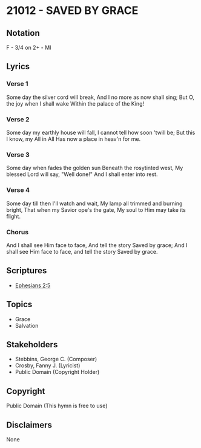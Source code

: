# 21012 - SAVED BY GRACE

## Notation

F - 3/4 on 2+ - MI

## Lyrics

### Verse 1

Some day the silver cord will break, And I no more as now shall sing; But O, the joy when I shall wake Within the palace of the King!

### Verse 2

Some day my earthly house will fall, I cannot tell how soon 'twill be; But this I know, my All in All Has now a place in heav'n for me.

### Verse 3

Some day when fades the golden sun Beneath the rosytinted west, My blessed Lord will say, "Well done!" And I shall enter into rest.

### Verse 4

Some day till then I'll watch and wait, My lamp all trimmed and burning bright, That when my Savior ope's the gate, My soul to Him may take its flight.

### Chorus

And I shall see Him face to face, And tell the story Saved by grace; And I shall see Him face to face, and tell the story Saved by grace.


## Scriptures

- [Ephesians 2:5](https://www.biblegateway.com/passage/?search=Ephesians%202%3A5)

## Topics

- Grace
- Salvation

## Stakeholders

- Stebbins, George C. (Composer)
- Crosby, Fanny J. (Lyricist)
- Public Domain (Copyright Holder)

## Copyright

Public Domain
(This hymn is free to use)

## Disclaimers

None

